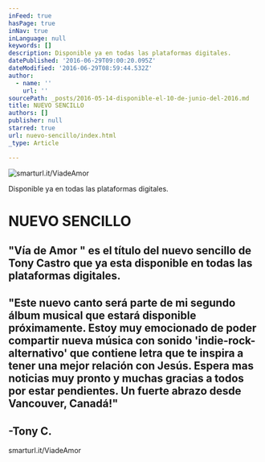 ```yaml
---
inFeed: true
hasPage: true
inNav: true
inLanguage: null
keywords: []
description: Disponible ya en todas las plataformas digitales.
datePublished: '2016-06-29T09:00:20.095Z'
dateModified: '2016-06-29T08:59:44.532Z'
author:
  - name: ''
    url: ''
sourcePath: _posts/2016-05-14-disponible-el-10-de-junio-del-2016.md
title: NUEVO SENCILLO
authors: []
publisher: null
starred: true
url: nuevo-sencillo/index.html
_type: Article

---
```

![smarturl.it/ViadeAmor](https://s3-us-west-2.amazonaws.com/the-grid-img/p/b09f43212974ad5cef3ce2875a48e1c5d64ca922.jpg)

Disponible ya en todas las plataformas digitales.

# NUEVO SENCILLO

## "Vía de Amor " es el título del nuevo sencillo de Tony Castro que ya esta disponible en todas las plataformas digitales.

## "Este nuevo canto será parte de mi segundo álbum musical que estará disponible próximamente. Estoy muy emocionado de poder compartir nueva música con sonido 'indie-rock-alternativo' que contiene letra que te inspira a tener una mejor relación con Jesús. Espera mas noticias muy pronto y muchas gracias a todos por estar pendientes. Un fuerte abrazo desde Vancouver, Canadá!"

## -Tony C.

smarturl.it/ViadeAmor